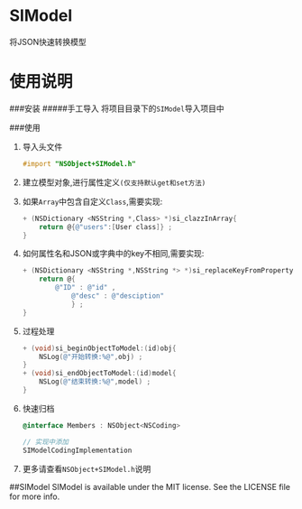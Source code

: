 # SIModel
将JSON快速转换模型

使用说明
====
###安装
#####手工导入
将项目目录下的`SIModel`导入项目中

###使用
1. 导入头文件

	```objective-c
	#import "NSObject+SIModel.h"
	```
	
2. 建立模型对象,进行属性定义`(仅支持默认get和set方法)`
3. 如果`Array`中包含自定义`Class`,需要实现:

	```objective-c
	+ (NSDictionary <NSString *,Class> *)si_clazzInArray{
    	return @{@"users":[User class]} ;
	}
	```
	
4. 如何属性名和JSON或字典中的key不相同,需要实现:

	```objective-c
	+ (NSDictionary <NSString *,NSString *> *)si_replaceKeyFromPropertyName{
    	return @{
          	@"ID" : @"id" ,
             	@"desc" : @"desciption"
             	} ;
	}
	```
		
5. 过程处理

	```objective-c
	+ (void)si_beginObjectToModel:(id)obj{
    	NSLog(@"开始转换:%@",obj) ;
	}
	+ (void)si_endObjectToModel:(id)model{
   	 	NSLog(@"结束转换:%@",model) ;
	}
	```
	
6. 快速归档

	```objective-c
	@interface Members : NSObject<NSCoding>
	
	// 实现中添加
	SIModelCodingImplementation
	```
		
7. 更多请查看`NSObject+SIModel.h`说明

##SIModel
SIModel is available under the MIT license. See the LICENSE file for more info.